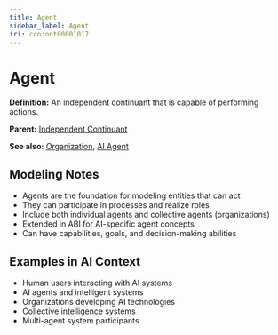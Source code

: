 ```yaml
---
title: Agent
sidebar_label: Agent
iri: cco:ont00001017
---
```


# Agent

**Definition:** An independent continuant that is capable of performing actions.

**Parent:** [Independent Continuant](/bfo/continuant)

**See also:** [Organization](/cco/organization), [AI Agent](/abi/ai-agent)

## Modeling Notes

- Agents are the foundation for modeling entities that can act
- They can participate in processes and realize roles
- Include both individual agents and collective agents (organizations)
- Extended in ABI for AI-specific agent concepts
- Can have capabilities, goals, and decision-making abilities

## Examples in AI Context

- Human users interacting with AI systems
- AI agents and intelligent systems
- Organizations developing AI technologies
- Collective intelligence systems
- Multi-agent system participants
